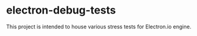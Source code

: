 # electron-debug-tests
This project is intended to house various stress tests for Electron.io engine.
